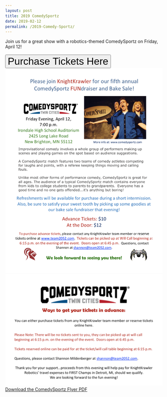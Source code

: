 ```yaml
---
layout: post
title: 2019 ComedySportz
date: 2019-02-12
permalink: /2019-Comedy-Sportz/
---
```

Join us for a great show with a robotics-themed ComedySportz on Friday, April 12!
<br>
<br>
<a class="a:link" href="https://goo.gl/forms/YFmJbj7OH2Tj22qz1" target="_blank"><button type="button" class="center btn maroon btn-warning btn-lg"><font class="kk" size="6">Purchase Tickets Here</font></button></a>
<img src="/assets/images/comedysportspage1.png" class="mx-auto d-block img-fluid"/>
<img src="/assets/images/comedysportspage2.png" class="mx-auto d-block img-fluid"/>
<br>
<a href="/assets/images/comedysportz.pdf" target="_blank">Download the ComedySportz Flyer PDF</a>
